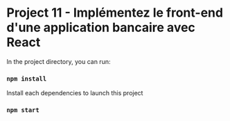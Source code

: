 # Project 11 - Implémentez le front-end d'une application bancaire avec React

In the project directory, you can run:

### `npm install`

Install each dependencies to launch this project

### `npm start`
